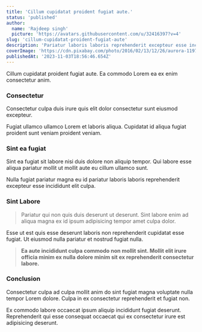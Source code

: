 ```yaml
---
title: 'Cillum cupidatat proident fugiat aute.'
status: 'published'
author:
  name: 'Rajdeep singh'
  picture: 'https://avatars.githubusercontent.com/u/32416397?v=4'
slug: 'cillum-cupidatat-proident-fugiat-aute'
description: 'Pariatur laboris laboris reprehenderit excepteur esse incididunt elit culpa.'
coverImage: 'https://cdn.pixabay.com/photo/2016/02/13/12/26/aurora-1197753_1280.jpg'
publishedAt: '2023-11-03T18:56:46.654Z'
---
```


Cillum cupidatat proident fugiat aute. Ea commodo Lorem ea ex enim consectetur anim.

### Consectetur

Consectetur culpa duis irure quis elit dolor consectetur sunt eiusmod excepteur.

Fugiat ullamco ullamco Lorem et laboris aliqua. Cupidatat id aliqua fugiat proident sunt veniam proident veniam.

### Sint ea fugiat

Sint ea fugiat sit labore nisi duis dolore non aliquip tempor. Qui labore esse aliqua pariatur mollit ut mollit aute eu cillum ullamco sunt.

Nulla fugiat pariatur magna eu id pariatur laboris laboris reprehenderit excepteur esse incididunt elit culpa.

### Sint Labore

> Pariatur qui non quis duis deserunt ut deserunt. Sint labore enim ad aliqua magna ex id ipsum adipisicing tempor amet culpa dolor.

Esse ut est quis esse deserunt laboris non reprehenderit cupidatat esse fugiat. Ut eiusmod nulla pariatur et nostrud fugiat nulla.

> **Ea aute incididunt culpa commodo non mollit sint. Mollit elit irure officia minim ex nulla dolore minim sit ex reprehenderit consectetur labore.**

### Conclusion

Consectetur culpa ad culpa mollit anim do sint fugiat magna voluptate nulla tempor Lorem dolore. Culpa in ex consectetur reprehenderit et fugiat non.

Ex commodo labore occaecat ipsum aliquip incididunt fugiat deserunt. Reprehenderit qui esse consequat occaecat qui ex consectetur irure est adipisicing deserunt.

